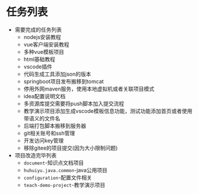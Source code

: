 # 任务列表

- 需要完成的任务列表
  - nodejs安装教程
  - vue客户端安装教程
  - 多种vue模板项目
  - html基础教程
  - vscode插件
  - 代码生成工具添加json的版本
  - springboot项目发布搬移到tomcat
  - 停用外网maven服务，使用本地虚拟机或者关联项目模式
  - idea配置说明文档
  - 多资源库提交需要将push脚本加入提交流程
  - 教学演示项目添加生成vscode模板信息功能，测试功能添加首页或者使用带语义的文件名
  - 后端打包脚本搬移到服务器
  - git相关账号和ssh管理
  - 开发访问key管理
  - 移除gitee的项目提交(因为大小限制问题)
- 项目改造完毕列表
  - `document`-知识点文档项目
  - `huhuiyu.java.common`-java公用项目
  - `configuration`-配置文件相关
  - `teach-demo-project`-教学演示项目
